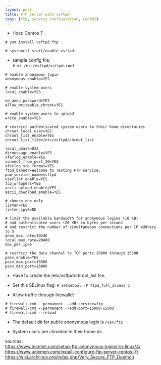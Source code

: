```yaml
---
layout: post
title: FTP server with vsftpd
tags: [ftp, service configuration, CentOS]
---
```


- Host: Centos 7

`# yum install vsftpd ftp`

`# systemctl start/enable vsftpd`

- sample config file:<br>
`# vi /etc/vsftpd/vsftpd.conf`<br>

```
# enable anonymous login
anonymous_enable=YES

# enable system users
local_enable=YES

no_anon_password=YES
allow_writeable_chroot=YES

# enable system users to upload
write_enable=YES

# restrict authenticated system users to their home directories
chroot_local_user=YES
chroot_list_enable=YES
chroot_list_file=/etc/vsftpd/chroot_list

local_umask=022
dirmessage_enable=YES
xferlog_enable=YES
connect_from_port_20=YES
xferlog_std_format=YES
ftpd_banner=Welcome to Testing FTP service.
pam_service_name=vsftpd
userlist_enable=YES
tcp_wrappers=YES
ascii_upload_enable=YES
ascii_download_enable=YES

# choose one only
listen=YES
listen_ipv6=NO

# limit the available bandwidth for anonymous logins (10 KB) 
# and authenticated users (20 KB) in bytes per second
# and restrict the number of simultaneous connections per IP address to 5
anon_max_rate=10240
local_max_rate=20480
max_per_ip=5

# restrict the data channel to TCP ports 15000 through 15500
pasv_enable=YES
pasv_max_port=15500
pasv_min_port=15000
```

- Have to create the /etc/vsftpd/chroot_list file.

- Set this SELinux flag:
`# setsebool -P ftpd_full_access 1`

- Allow traffic through firewalld:<br>
```
# firewall-cmd --permanent --add-service=ftp
# firewall-cmd --permanent --add-port=15000-15500
# firewall-cmd --reload
```

- The default dir for public anonymous login is `/var/ftp`

- System users are chrooted in their home dir.

sources:<br>
https://www.tecmint.com/setup-ftp-anonymous-logins-in-linux/4/<br>
https://www.unixmen.com/install-configure-ftp-server-centos-7/<br>
https://wiki.archlinux.org/index.php/Very_Secure_FTP_Daemon<br>
